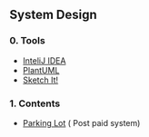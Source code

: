 ## System Design

### 0. Tools
- [InteliJ IDEA](https://www.jetbrains.com/idea/download/#section=mac)
- [PlantUML](https://plugins.jetbrains.com/plugin/7017-plantuml-integration)
- [Sketch It!](https://plugins.jetbrains.com/plugin/10387-sketch-it-)

### 1. Contents

- [Parking Lot](./src/ParkingLotSystemDesign) ( Post paid system)